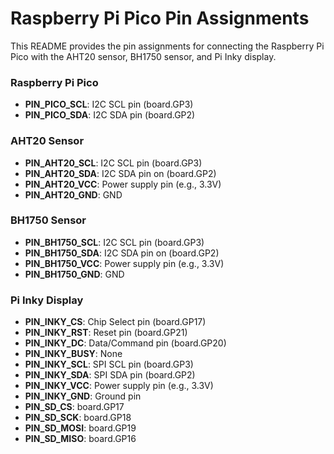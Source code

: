 # Raspberry Pi Pico Pin Assignments

This README provides the pin assignments for connecting the Raspberry Pi Pico with the AHT20 sensor, BH1750 sensor, and Pi Inky display.

### Raspberry Pi Pico

- **PIN_PICO_SCL**: I2C SCL pin (board.GP3)
- **PIN_PICO_SDA**: I2C SDA pin (board.GP2)

### AHT20 Sensor

- **PIN_AHT20_SCL**: I2C SCL pin (board.GP3)
- **PIN_AHT20_SDA**: I2C SDA pin on (board.GP2)
- **PIN_AHT20_VCC**: Power supply pin (e.g., 3.3V)
- **PIN_AHT20_GND**: GND

### BH1750 Sensor

- **PIN_BH1750_SCL**: I2C SCL pin (board.GP3)
- **PIN_BH1750_SDA**: I2C SDA pin on (board.GP2)
- **PIN_BH1750_VCC**: Power supply pin (e.g., 3.3V)
- **PIN_BH1750_GND**: GND

### Pi Inky Display

- **PIN_INKY_CS**: Chip Select pin (board.GP17)
- **PIN_INKY_RST**: Reset pin (board.GP21)
- **PIN_INKY_DC**: Data/Command pin (board.GP20)
- **PIN_INKY_BUSY**: None
- **PIN_INKY_SCL**: SPI SCL pin (board.GP3)
- **PIN_INKY_SDA**: SPI SDA pin (board.GP2)
- **PIN_INKY_VCC**: Power supply pin (e.g., 3.3V)
- **PIN_INKY_GND**: Ground pin
- **PIN_SD_CS**: board.GP17
- **PIN_SD_SCK**: board.GP18
- **PIN_SD_MOSI**: board.GP19
- **PIN_SD_MISO**:  board.GP16


